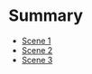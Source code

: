 # Summary

- [Scene 1](./school.md)
- [Scene 2](./paroGoesAbroadForCollege.md)
- [Scene 3](./paroRetunsHome.md)
